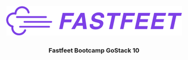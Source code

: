<h1 align="center">
  <img src="https://github.com/johnnypeixoto/images/blob/master/fastfeet.png?raw=true">
  <br>
</h1>
<h3 align="center">
  Fastfeet Bootcamp GoStack 10
</h3>

